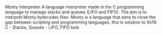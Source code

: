 Monty Interpreter A language interpreter made in the C programming language to manage stacks and queues (LIFO and FIFO). The aim is to interpret Monty bytecodes files. Monty is a language that aims to close the gap between scripting and programming languages.
this is solution to 
0x19. C - Stacks, Queues - LIFO, FIFO task
